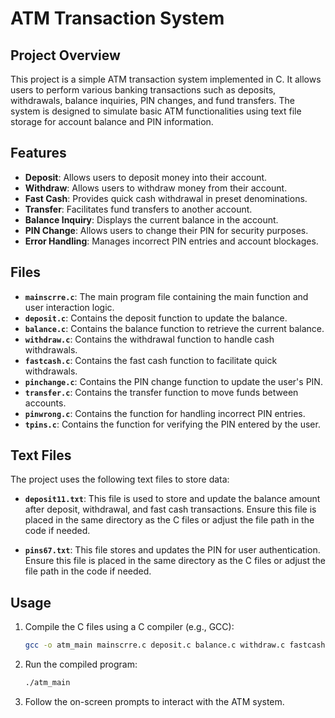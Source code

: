 # ATM Transaction System

## Project Overview

This project is a simple ATM transaction system implemented in C. It allows users to perform various banking transactions such as deposits, withdrawals, balance inquiries, PIN changes, and fund transfers. The system is designed to simulate basic ATM functionalities using text file storage for account balance and PIN information.

## Features

- **Deposit**: Allows users to deposit money into their account.
- **Withdraw**: Allows users to withdraw money from their account.
- **Fast Cash**: Provides quick cash withdrawal in preset denominations.
- **Transfer**: Facilitates fund transfers to another account.
- **Balance Inquiry**: Displays the current balance in the account.
- **PIN Change**: Allows users to change their PIN for security purposes.
- **Error Handling**: Manages incorrect PIN entries and account blockages.

## Files

- **`mainscrre.c`**: The main program file containing the main function and user interaction logic.
- **`deposit.c`**: Contains the deposit function to update the balance.
- **`balance.c`**: Contains the balance function to retrieve the current balance.
- **`withdraw.c`**: Contains the withdrawal function to handle cash withdrawals.
- **`fastcash.c`**: Contains the fast cash function to facilitate quick withdrawals.
- **`pinchange.c`**: Contains the PIN change function to update the user's PIN.
- **`transfer.c`**: Contains the transfer function to move funds between accounts.
- **`pinwrong.c`**: Contains the function for handling incorrect PIN entries.
- **`tpins.c`**: Contains the function for verifying the PIN entered by the user.

## Text Files

The project uses the following text files to store data:

- **`deposit11.txt`**: This file is used to store and update the balance amount after deposit, withdrawal, and fast cash transactions. Ensure this file is placed in the same directory as the C files or adjust the file path in the code if needed.

- **`pins67.txt`**: This file stores and updates the PIN for user authentication. Ensure this file is placed in the same directory as the C files or adjust the file path in the code if needed.

## Usage

1. Compile the C files using a C compiler (e.g., GCC):
   ```sh
   gcc -o atm_main mainscrre.c deposit.c balance.c withdraw.c fastcash.c pinchange.c transfer.c pinwrong.c tpins.c
   ```

2. Run the compiled program:
   ```sh
   ./atm_main
   ```

3. Follow the on-screen prompts to interact with the ATM system.
